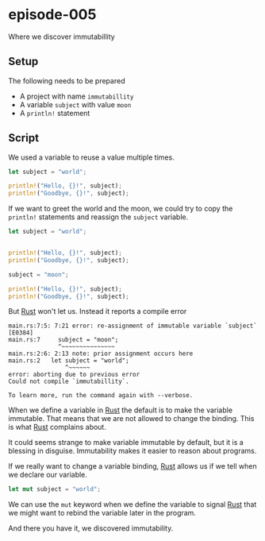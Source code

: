 # episode-005
Where we discover immutabillity

## Setup
The following needs to be prepared

* A project with name `immutabillity`
* A variable `subject` with value `moon`
* A `println!` statement

## Script
We used a variable to reuse a value multiple times.

```rust
let subject = "world";

println!("Hello, {}!", subject);
println!("Goodbye, {}!", subject);
```

If we want to greet the world and the moon, we could try to copy the `println!` statements and reassign the `subject` variable.

```rust
let subject = "world";


println!("Hello, {}!", subject);
println!("Goodbye, {}!", subject);

subject = "moon";

println!("Hello, {}!", subject);
println!("Goodbye, {}!", subject);
```

But [Rust][rust-lang] won't let us. Instead it reports a compile error

```
main.rs:7:5: 7:21 error: re-assignment of immutable variable `subject` [E0384]
main.rs:7     subject = "moon";
              ^~~~~~~~~~~~~~~~
main.rs:2:6: 2:13 note: prior assignment occurs here
main.rs:2 	let subject = "world";
          	    ^~~~~~~
error: aborting due to previous error
Could not compile `immutabillity`.

To learn more, run the command again with --verbose.
``` 

When we define a variable in [Rust][rust-lang] the default is to make the variable immutable. That means that we are not allowed to change the binding. This is what [Rust][rust-lang] complains about.

It could seems strange to make variable immutable by default, but it is a blessing in disguise. Immutability makes it easier to reason about programs.

If we really want to change a variable binding, [Rust][rust-lang] allows us if we tell when we declare our variable. 

```rust
let mut subject = "world";
```

We can use the `mut` keyword when we define the variable to signal [Rust][rust-lang] that we might want to rebind the variable later in the program.

And there you have it, we discovered immutability.

[rust-lang]: https://www.rust-lang.org/
